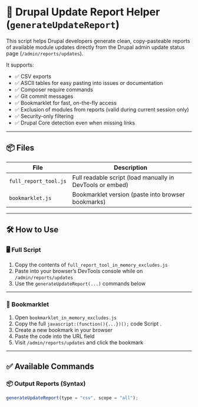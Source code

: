 # 🧰 Drupal Update Report Helper (`generateUpdateReport`)

This script helps Drupal developers generate clean, copy-pasteable reports of available module updates directly from the Drupal admin update status page (`/admin/reports/updates`).

It supports:
- ✅ CSV exports
- ✅ ASCII tables for easy pasting into issues or documentation
- ✅ Composer require commands
- ✅ Git commit messages
- ✅ Bookmarklet for fast, on-the-fly access
- ✅ Exclusion of modules from reports (valid during current session only)
- ✅ Security-only filtering
- ✅ Drupal Core detection even when missing links

---

## 📦 Files

| File                              | Description                                                |
|-----------------------------------|------------------------------------------------------------|
| `full_report_tool.js` | Full readable script (load manually in DevTools or embed) |
| `bookmarklet.js`      | Bookmarklet version (paste into browser bookmarks)        |

---

## 🛠 How to Use

### 🖥 Full Script
1. Copy the contents of `full_report_tool_in_memory_excludes.js`
2. Paste into your browser’s DevTools console while on `/admin/reports/updates`
3. Use the `generateUpdateReport(...)` commands below

---

### 🔖 Bookmarklet
1. Open `bookmarklet_in_memory_excludes.js`
2. Copy the full `javascript:(function(){...})();` code
Script .  
3. Create a new bookmark in your browser
4. Paste the code into the URL field
5. Visit `/admin/reports/updates` and click the bookmark

---

## ✅ Available Commands

### 📦 Output Reports (Syntax)

```js
generateUpdateReport(type = "csv", scope = "all");


